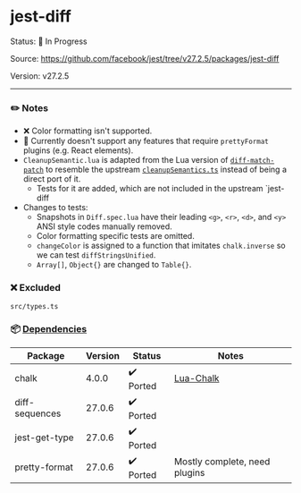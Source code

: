 # jest-diff

Status: :hammer: In Progress

Source: https://github.com/facebook/jest/tree/v27.2.5/packages/jest-diff

Version: v27.2.5

---

### :pencil2: Notes
* :x: Color formatting isn't supported.
* :hammer: Currently doesn't support any features that require `prettyFormat` plugins (e.g. React elements).
* `CleanupSemantic.lua` is adapted from the Lua version of [`diff-match-patch`](https://github.com/google/diff-match-patch/blob/master/lua/diff_match_patch.lua) to resemble the upstream [`cleanupSemantics.ts`](https://github.com/facebook/jest/blob/v27.2.5/packages/jest-diff/src/cleanupSemantic.ts) instead of being a direct port of it.
    * Tests for it are added, which are not included in the upstream `jest-diff
* Changes to tests:
    * Snapshots in `Diff.spec.lua` have their leading `<g>`, `<r>`, `<d>`, and `<y>` ANSI style codes manually removed.
    * Color formatting specific tests are omitted.
    * `changeColor` is assigned to a function that imitates `chalk.inverse` so we can test `diffStringsUnified`.
    * `Array[]`, `Object{}` are changed to `Table{}`.

### :x: Excluded
```
src/types.ts
```

### :package: [Dependencies](https://github.com/facebook/jest/blob/v27.2.5/packages/jest-diff/package.json)
| Package | Version | Status | Notes |
| - | - | - | - |
| chalk | 4.0.0 | :heavy_check_mark: Ported | [Lua-Chalk](https://github.com/Roblox/lua-chalk) |
| diff-sequences | 27.0.6 | :heavy_check_mark: Ported | |
| jest-get-type | 27.0.6 | :heavy_check_mark: Ported | |
| pretty-format | 27.0.6 | :heavy_check_mark: Ported | Mostly complete, need plugins |